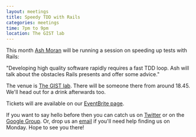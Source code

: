 ```yaml
---
layout: meetings
title: Speedy TDD with Rails
categories: meetings
time: 7pm to 9pm
location: The GIST lab
---
```



This month [Ash Moran](http://www.patchspace.co.uk/) will be running a session on speeding up tests with Rails:

"Developing high quality software rapidly requires a fast TDD loop. Ash will talk about the obstacles Rails presents and offer some advice."

The venue is [The GIST lab](http://thegisthub.net/). There will be
someone there from around 18.45. We'll head out for a drink afterwards
too.

Tickets will are available on our [EventBrite page](http://bit.ly/shrug1201).

If you want to say hello before then you can catch us on
[Twitter](http://twitter.com/sheffieldruby) or on the [Google
Group](http://groups.google.com/group/shrug-members). Or, drop us
an [email](mailto:shrug@jamesalmond.com) if you'll need help finding us
on Monday. Hope to see you there!

